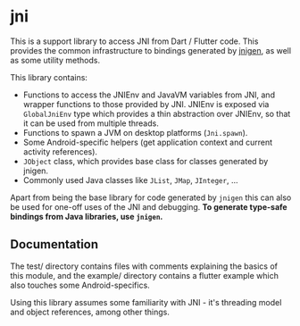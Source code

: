 # jni

This is a support library to access JNI from Dart / Flutter code. This provides the common infrastructure to bindings generated by [jnigen](https://pub.dev/packages/jnigen), as well as some utility methods.

This library contains:

* Functions to access the JNIEnv and JavaVM variables from JNI, and wrapper functions to those provided by JNI. JNIEnv is exposed via `GlobalJniEnv` type which provides a thin abstraction over JNIEnv, so that it can be used from multiple threads.
* Functions to spawn a JVM on desktop platforms (`Jni.spawn`).
* Some Android-specific helpers (get application context and current activity references).
* `JObject` class, which provides base class for classes generated by jnigen.
* Commonly used Java classes like `JList`, `JMap`, `JInteger`, ...

Apart from being the base library for code generated by `jnigen` this can also be used for one-off uses of the JNI and debugging. __To generate type-safe bindings from Java libraries, use `jnigen`.__

## Documentation
The test/ directory contains files with comments explaining the basics of this module, and the example/ directory contains a flutter example which also touches some Android-specifics.

Using this library assumes some familiarity with JNI - it's threading model and object references, among other things.
